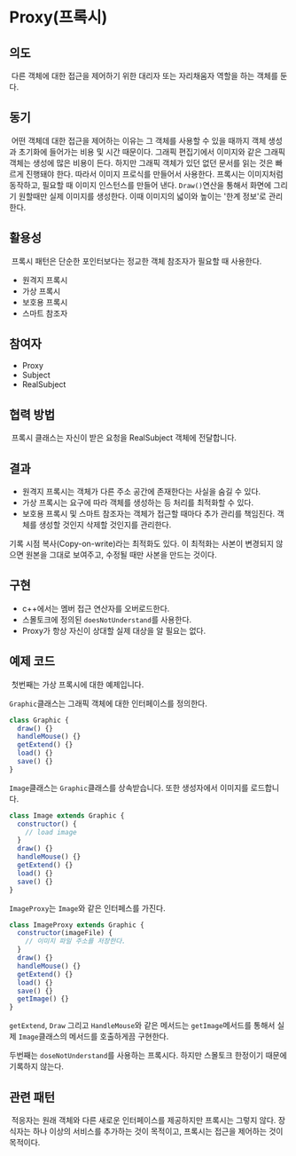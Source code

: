# Proxy(프록시)

## 의도

&nbsp;다른 객체에 대한 접근을 제어하기 위한 대리자 또는 자리채움자 역할을 하는 객체를 둔다.

## 동기

&nbsp;어떤 객체데 대한 접근을 제어하는 이유는 그 객체를 사용할 수 있을 때까지 객체 생성과 초기화에 들어가는 비용 및 시간 때문이다. 그래픽 편집기에서 이미지와 같은 그래픽 객체는 생성에 많은 비용이 든다. 하지만 그래픽 객체가 있던 없던 문서를 읽는 것은 빠르게 진행돼야 한다. 따라서 이미지 프로식를 만들어서 사용한다. 프록시는 이미지처럼 동작하고, 필요할 때 이미지 인스턴스를 만들어 낸다. `Draw()`연산을 통해서 화면에 그리기 원할때만 실제 이미지를 생성한다. 이때 이미지의 넓이와 높이는 '한계 정보'로 관리한다.

## 활용성

&nbsp;프록시 패턴은 단순한 포인터보다는 정교한 객체 참조자가 필요할 때 사용한다.

- 원격지 프록시
- 가상 프록시
- 보호용 프록시
- 스마트 참조자

## 참여자

- Proxy
- Subject
- RealSubject

## 협력 방법

&nbsp;프록시 클래스는 자신이 받은 요청을 RealSubject 객체에 전달합니다.

## 결과

- 원격지 프록시는 객체가 다른 주소 공간에 존재한다는 사실을 숨길 수 있다.
- 가상 프록시는 요구에 따라 객체를 생성하는 등 처리를 최적화할 수 있다.
- 보호용 프록시 및 스마트 참조자는 객체가 접근할 때마다 추가 관리를 책임진다. 객체를 생성할 것인지 삭제할 것인지를 관리한다.

기록 시점 복사(Copy-on-write)라는 최적화도 있다. 이 최적화는 사본이 변경되지 않으면 원본을 그대로 보여주고, 수정될 때만 사본을 만드는 것이다.

## 구현

- c++에서는 멤버 접근 연산자를 오버로드한다.
- 스몰토크에 정의된 `doesNotUnderstand`를 사용한다.
- Proxy가 항상 자신이 상대할 실제 대상을 알 필요는 없다.

## 예제 코드

&nbsp;첫번째는 가상 프록시에 대한 예제입니다.

`Graphic`클래스는 그래픽 객체에 대한 인터페이스를 정의한다.

```javascript
class Graphic {
  draw() {}
  handleMouse() {}
  getExtend() {}
  load() {}
  save() {}
}
```

`Image`클래스는 `Graphic`클래스를 상속받습니다. 또한 생성자에서 이미지를 로드합니다.

```javascript
class Image extends Graphic {
  constructor() {
    // load image
  }
  draw() {}
  handleMouse() {}
  getExtend() {}
  load() {}
  save() {}
}
```

`ImageProxy`는 `Image`와 같은 인터페스를 가진다.

```javascript
class ImageProxy extends Graphic {
  constructor(imageFile) {
    // 이미지 파일 주소를 저장한다.
  }
  draw() {}
  handleMouse() {}
  getExtend() {}
  load() {}
  save() {}
  getImage() {}
}
```

`getExtend`, `Draw` 그리고 `HandleMouse`와 같은 메서드는 `getImage`메서드를 통해서 실제 `Image`클래스의 메서드를 호출하게끔 구현한다.

두번째는 `doseNotUnderstand`를 사용하는 프록시다. 하지만 스몰토크 한정이기 때문에 기록하지 않는다.

## 관련 패턴

&nbsp;적응자는 원래 객체와 다른 새로운 인터페이스를 제공하지만 프록시는 그렇지 않다. 장식자는 하나 이상의 서비스를 추가하는 것이 목적이고, 프록시는 접근을 제어하는 것이 목적이다.
